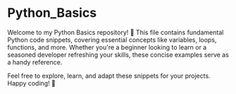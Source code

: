 # Python_Basics

Welcome to my Python Basics repository! 🚀 This file contains fundamental Python code snippets, covering essential concepts like variables, loops, functions, and more. Whether you're a beginner looking to learn or a seasoned developer refreshing your skills, these concise examples serve as a handy reference.

Feel free to explore, learn, and adapt these snippets for your projects. Happy coding! 🎉
